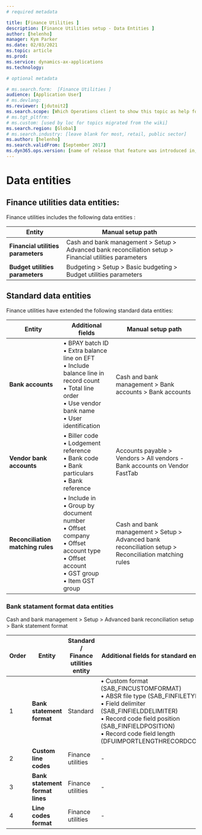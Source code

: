 ```yaml
---
# required metadata

title: [Finance Utilities ]
description: [Finance Utilities setup - Data Entities ]
author: [helenho]
manager: Kym Parker
ms.date: 02/03/2021
ms.topic: article
ms.prod: 
ms.service: dynamics-ax-applications
ms.technology: 

# optional metadata

# ms.search.form:  [Finance Utilities ]
audience: [Application User]
# ms.devlang: 
ms.reviewer: [jdutoit2]
ms.search.scope: [Which Operations client to show this topic as help for, to be set by content strategist, see list here: https://microsoft.sharepoint.com/teams/DynDoc/_layouts/15/WopiFrame.aspx?sourcedoc={23419e1c-eb64-42e9-aa9b-79875b428718}&action=edit&wd=target%28Core%20Dynamics%20AX%20CP%20requirements%2Eone%7C4CC185C0%2DEFAA%2D42CD%2D94B9%2D8F2A45E7F61A%2FVersions%20list%20for%20docs%20topics%7CC14BE630%2D5151%2D49D6%2D8305%2D554B5084593C%2F%29]
# ms.tgt_pltfrm: 
# ms.custom: [used by loc for topics migrated from the wiki]
ms.search.region: [Global]
# ms.search.industry: [leave blank for most, retail, public sector]
ms.author: [helenho]
ms.search.validFrom: [September 2017]
ms.dyn365.ops.version: [name of release that feature was introduced in, see list here: https://microsoft.sharepoint.com/teams/DynDoc/_layouts/15/WopiFrame.aspx?sourcedoc={23419e1c-eb64-42e9-aa9b-79875b428718}&action=edit&wd=target%28Core%20Dynamics%20AX%20CP%20requirements%2Eone%7C4CC185C0%2DEFAA%2D42CD%2D94B9%2D8F2A45E7F61A%2FVersions%20list%20for%20docs%20topics%7CC14BE630%2D5151%2D49D6%2D8305%2D554B5084593C%2F%29]
---
```


# Data entities

## Finance utilities data entities:
Finance utilities includes the following data entities :

| **Entity**                            | **Manual setup path**   |
|-|-|
|  **Financial utilities parameters**   | Cash and bank management > Setup > Advanced bank reconciliation setup > Financial utilities parameters |
|  **Budget utilities parameters**      | Budgeting > Setup > Basic budgeting > Budget utilities parameters  |

## Standard data entities
Finance utilities have extended the following standard data entities:

| **Entity**                          | **Additional fields**                     | **Manual setup path**   |
|-                                    |-                                          |-
| **Bank accounts**                   | • BPAY batch ID <br> •	Extra balance line on EFT <br> • Include balance line in record count <br> • Total line order <br> • Use vendor bank name <br> • User identification  | Cash and bank management > Bank accounts > Bank accounts
| **Vendor bank accounts**            | • Biller code <br> • Lodgement reference <br> • Bank code <br> • Bank particulars <br> • Bank reference | Accounts payable > Vendors > All vendors - Bank accounts on Vendor FastTab
| **Reconciliation matching rules**   | • Include in <br> •	Group by document number <br> •	Offset company <br> •	Offset account type <br> •	Offset account <br> •	GST group <br> •	Item GST group | Cash and bank management > Setup > Advanced bank reconciliation setup > Reconciliation matching rules

### Bank statament format data entities
Cash and bank management > Setup > Advanced bank reconciliation setup > Bank statement format

| **Order** | **Entity**                          | **Standard / Finance <br> utilities entity**   | **Additional fields for standard entity**                     |
|-          |-                                    |-                                          |-
| 1         | **Bank statement format**           | Standard                                  |  • Custom format (SAB_FINCUSTOMFORMAT) <br> • ABSR file type (SAB_FINFILETYPE) <br> • Field delimiter (SAB_FINFIELDDELIMITER) <br> •  Record code field position (SAB_FINFIELDPOSITION) <br> • Record code field length (DFUIMPORTLENGTHRECORDCODE) |
| 2         | **Custom line codes**               | Finance utilities                         | - 
| 3         | **Bank statement format lines**     | Finance utilities                         | - 
| 4         | **Line codes format**               | Finance utilities                         | - 
